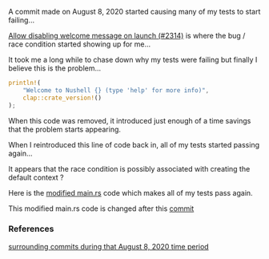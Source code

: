 
A commit made on August 8, 2020 started causing many of my tests
to start failing...

[Allow disabling welcome message on launch (#2314)](https://github.com/nushell/nushell/commit/f14c0df582399f5baffdd93c92b365f4f3b87a9a)
is where the bug / race condition started showing up for me...

It took me a long while to chase down why my tests were failing
but finally I believe this is the problem...

```rust
println!(
    "Welcome to Nushell {} (type 'help' for more info)",
    clap::crate_version!()
);
```

When this code was removed, it introduced just enough of a time
savings that the problem starts appearing.

When I reintroduced this line of code back in, all of my tests
started passing again...

It appears that the race condition is possibly associated with creating the
default context ?

Here is the
[modified main.rs](https://github.com/stormasm/nushelltmp/blob/master/v21.0/tmp00/main.rs)
code which makes all of my tests pass again.

This modified main.rs code is changed after this
[commit](https://github.com/nushell/nushell/commit/a2cc2259e71ace3b2d808cb395da1b8fe4336020)

### References

[surrounding commits during that August 8, 2020 time period](https://github.com/nushell/nushell/commits/main?before=a2cc2259e71ace3b2d808cb395da1b8fe4336020+245&branch=main)
